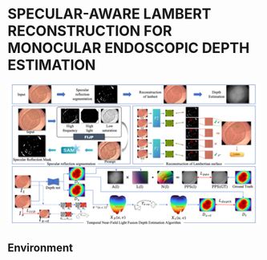 # SPECULAR-AWARE LAMBERT RECONSTRUCTION FOR MONOCULAR ENDOSCOPIC DEPTH ESTIMATION
![fig1](./fig/fig1.png)

## Environment


